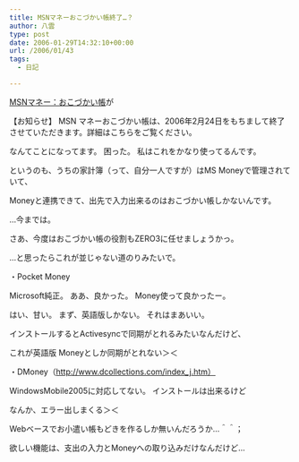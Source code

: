 ```yaml
---
title: MSNマネーおこづかい帳終了…？
author: 八雲
type: post
date: 2006-01-29T14:32:10+00:00
url: /2006/01/43
tags:
  - 日記

---
```

[MSNマネー：おこづかい帳][1]が
  
【お知らせ】 MSN マネーおこづかい帳は、2006年2月24日をもちまして終了させていただきます。詳細はこちらをご覧ください。
  
なんてことになってます。 困った。 私はこれをかなり使ってるんです。
  
というのも、うちの家計簿（って、自分一人ですが）はMS Moneyで管理されていて、
  
Moneyと連携できて、出先で入力出来るのはおこづかい帳しかないんです。
  
…今までは。

さあ、今度はおこづかい帳の役割もZERO3に任せましょうかっ。
  
…と思ったらこれが並じゃない道のりみたいで。
  
・Pocket Money
  
Microsoft純正。 ああ、良かった。 Money使って良かったー。
  
はい、甘い。 まず、英語版しかない。 それはまあいい。
  
インストールするとActivesyncで同期がとれるみたいなんだけど、
  
これが英語版 Moneyとしか同期がとれない＞＜

・DMoney（http://www.dcollections.com/index_j.htm）
  
WindowsMobile2005に対応してない。 インストールは出来るけど
  
なんか、エラー出しまくる＞＜

Webベースでお小遣い帳もどきを作るしか無いんだろうか…＾＾；
  
欲しい機能は、支出の入力とMoneyへの取り込みだけなんだけど…

 [1]: http://g.msn.co.jp/0MCJAJPLINK/0013
